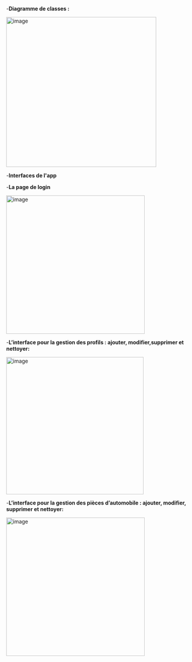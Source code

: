 -**Diagramme de classes :**

<img width="401" alt="image" src="https://github.com/user-attachments/assets/ffe42764-fd9e-48c9-b060-3595f2403e5f">

-**Interfaces de l'app**

-**La page de login**

<img width="370" alt="image" src="https://github.com/user-attachments/assets/26958270-9e88-4c65-a5fa-ca57a5ca5d38">

-**L’interface pour la gestion des profils : ajouter, modifier,supprimer et nettoyer:**

<img width="367" alt="image" src="https://github.com/user-attachments/assets/49ebdfab-e48c-4e32-9431-34fa4b0b7dc8">

-**L’interface pour la gestion des pièces d’automobile : ajouter, modifier, supprimer et nettoyer:**

<img width="370" alt="image" src="https://github.com/user-attachments/assets/c0472516-6eb9-4f0f-9d80-ebee0063db3a">

